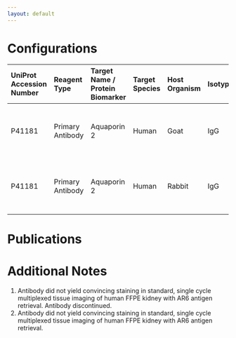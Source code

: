 ```yaml
---
layout: default
---
```


# Configurations

| UniProt Accession Number   | Reagent Type     | Target Name / Protein Biomarker   | Target Species   | Host Organism   | Isotype   | Clonality   | Vendor            | Catalog Number   | Conjugate    | RRID        | Availability   | Method                 | Tissue Preservation   | Target Tissue   | Tissue State   | Detergent         | Antigen Retrieval Conditions                                  | Dye Inactivation Conditions   | Recommend   | Agree               | Disagree   | Contributor         | Notes       |
|:---------------------------|:-----------------|:----------------------------------|:-----------------|:----------------|:----------|:------------|:------------------|:-----------------|:-------------|:------------|:---------------|:-----------------------|:----------------------|:----------------|:---------------|:------------------|:--------------------------------------------------------------|:------------------------------|:------------|:--------------------|:-----------|:--------------------|:------------|
| P41181                     | Primary Antibody | Aquaporin 2                       | Human            | Goat            | IgG       | Polyclonal  | Novus Biologicals | NBP1-70378       | Unconjugated | AB_11011225 | Stock          | Multiplexed 2D Imaging | FFPE                  | Kidney          | NA             | 0.3% Triton-X-100 | pH 6 for 40 minutes at 95C (AR6 Akoya Biosciences AR600250ML) | NA                            | No          | [0000-0003-4379-8967](https://orcid.org/0000-0003-4379-8967) | NA         | [0000-0003-4379-8967](https://orcid.org/0000-0003-4379-8967) | [1](#notes) |
| P41181                     | Primary Antibody | Aquaporin 2                       | Human            | Rabbit          | IgG       | Polyclonal  | Novus Biologicals | NBP2-33472       | Unconjugated | NA          | Stock          | Multiplexed 2D Imaging | FFPE                  | Kidney          | NA             | 0.3% Triton-X-100 | pH 6 for 40 minutes at 95C (AR6 Akoya Biosciences AR600250ML) | NA                            | No          | [0000-0003-4379-8967](https://orcid.org/0000-0003-4379-8967) | NA         | [0000-0003-4379-8967](https://orcid.org/0000-0003-4379-8967) | [2](#notes) |

# Publications



# Additional Notes

<a name="notes"></a>
1. Antibody did not yield convincing staining in standard, single cycle multiplexed tissue imaging of human FFPE kidney with AR6 antigen retrieval. Antibody discontinued.
2. Antibody did not yield convincing staining in standard, single cycle multiplexed tissue imaging of human FFPE kidney with AR6 antigen retrieval.
